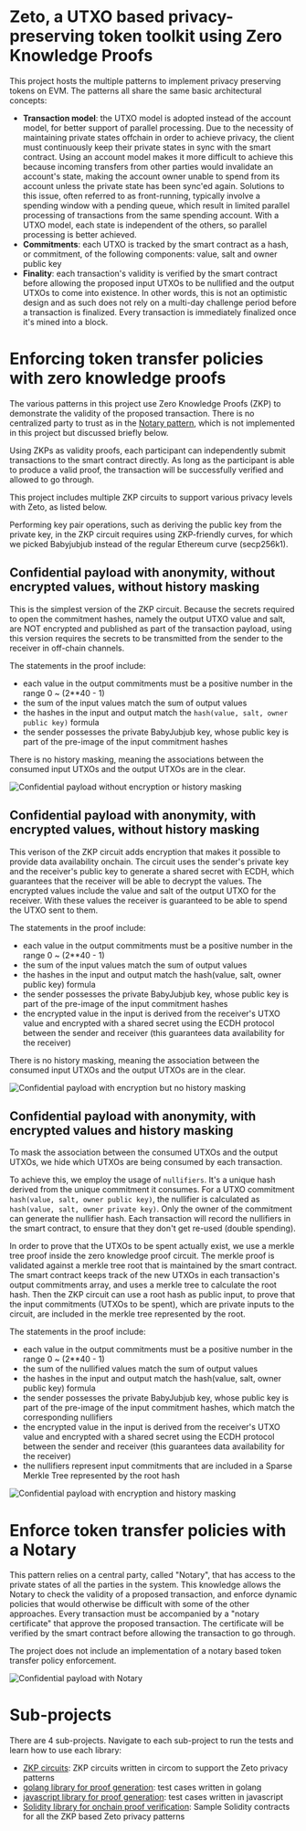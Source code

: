 # Zeto, a UTXO based privacy-preserving token toolkit using Zero Knowledge Proofs

This project hosts the multiple patterns to implement privacy preserving tokens on EVM. The patterns all share the same basic architectural concepts:

- **Transaction model**: the UTXO model is adopted instead of the account model, for better support of parallel processing. Due to the necessity of maintaining private states offchain in order to achieve privacy, the client must continuously keep their private states in sync with the smart contract. Using an account model makes it more difficult to achieve this because incoming transfers from other parties would invalidate an account's state, making the account owner unable to spend from its account unless the private state has been sync'ed again. Solutions to this issue, often referred to as front-running, typically involve a spending window with a pending queue, which result in limited parallel processing of transactions from the same spending account. With a UTXO model, each state is independent of the others, so parallel processing is better achieved.
- **Commitments**: each UTXO is tracked by the smart contract as a hash, or commitment, of the following components: value, salt and owner public key
- **Finality**: each transaction's validity is verified by the smart contract before allowing the proposed input UTXOs to be nullified and the output UTXOs to come into existence. In other words, this is not an optimistic design and as such does not rely on a multi-day challenge period before a transaction is finalized. Every transaction is immediately finalized once it's mined into a block.

# Enforcing token transfer policies with zero knowledge proofs

The various patterns in this project use Zero Knowledge Proofs (ZKP) to demonstrate the validity of the proposed transaction. There is no centralized party to trust as in the [Notary pattern](#enforce-token-transfer-policies-with-a-notary), which is not implemented in this project but discussed briefly below.

Using ZKPs as validity proofs, each participant can independently submit transactions to the smart contract directly. As long as the participant is able to produce a valid proof, the transaction will be successfully verified and allowed to go through.

This project includes multiple ZKP circuits to support various privacy levels with Zeto, as listed below.

Performing key pair operations, such as deriving the public key from the private key, in the ZKP circuit requires using ZKP-friendly curves, for which we picked Babyjubjub instead of the regular Ethereum curve (secp256k1).

## Confidential payload with anonymity, without encrypted values, without history masking

This is the simplest version of the ZKP circuit. Because the secrets required to open the commitment hashes, namely the output UTXO value and salt, are NOT encrypted and published as part of the transaction payload, using this version requires the secrets to be transmitted from the sender to the receiver in off-chain channels.

The statements in the proof include:

- each value in the output commitments must be a positive number in the range 0 ~ (2\*\*40 - 1)
- the sum of the input values match the sum of output values
- the hashes in the input and output match the `hash(value, salt, owner public key)` formula
- the sender possesses the private BabyJubjub key, whose public key is part of the pre-image of the input commitment hashes

There is no history masking, meaning the associations between the consumed input UTXOs and the output UTXOs are in the clear.

![Confidential payload without encryption or history masking](/resources/c-utxo-zkp-1.jpg)

## Confidential payload with anonymity, with encrypted values, without history masking

This verison of the ZKP circuit adds encryption that makes it possible to provide data availability onchain. The circuit uses the sender's private key and the receiver's public key to generate a shared secret with ECDH, which guarantees that the receiver will be able to decrypt the values. The encrypted values include the value and salt of the output UTXO for the receiver. With these values the receiver is guaranteed to be able to spend the UTXO sent to them.

The statements in the proof include:

- each value in the output commitments must be a positive number in the range 0 ~ (2\*\*40 - 1)
- the sum of the input values match the sum of output values
- the hashes in the input and output match the hash(value, salt, owner public key) formula
- the sender possesses the private BabyJubjub key, whose public key is part of the pre-image of the input commitment hashes
- the encrypted value in the input is derived from the receiver's UTXO value and encrypted with a shared secret using the ECDH protocol between the sender and receiver (this guarantees data availability for the receiver)

There is no history masking, meaning the association between the consumed input UTXOs and the output UTXOs are in the clear.

![Confidential payload with encryption but no history masking](/resources/c-utxo-zkp-2.jpg)

## Confidential payload with anonymity, with encrypted values and history masking

To mask the association between the consumed UTXOs and the output UTXOs, we hide which UTXOs are being consumed by each transaction.

To achieve this, we employ the usage of `nullifiers`. It's a unique hash derived from the unique commitment it consumes. For a UTXO commitment `hash(value, salt, owner public key)`, the nullifier is calculated as `hash(value, salt, owner private key)`. Only the owner of the commitment can generate the nullifier hash. Each transaction will record the nullifiers in the smart contract, to ensure that they don't get re-used (double spending).

In order to prove that the UTXOs to be spent actually exist, we use a merkle tree proof inside the zero knowledge proof circuit. The merkle proof is validated against a merkle tree root that is maintained by the smart contract. The smart contract keeps track of the new UTXOs in each transaction's output commitments array, and uses a merkle tree to calculate the root hash. Then the ZKP circuit can use a root hash as public input, to prove that the input commitments (UTXOs to be spent), which are private inputs to the circuit, are included in the merkle tree represented by the root.

The statements in the proof include:

- each value in the output commitments must be a positive number in the range 0 ~ (2\*\*40 - 1)
- the sum of the nullified values match the sum of output values
- the hashes in the input and output match the hash(value, salt, owner public key) formula
- the sender possesses the private BabyJubjub key, whose public key is part of the pre-image of the input commitment hashes, which match the corresponding nullifiers
- the encrypted value in the input is derived from the receiver's UTXO value and encrypted with a shared secret using the ECDH protocol between the sender and receiver (this guarantees data availability for the receiver)
- the nullifiers represent input commitments that are included in a Sparse Merkle Tree represented by the root hash

![Confidential payload with encryption and history masking](/resources/c-utxo-zkp-3.jpg)

# Enforce token transfer policies with a Notary

This pattern relies on a central party, called "Notary", that has access to the private states of all the parties in the system. This knowledge allows the Notary to check the validity of a proposed transaction, and enforce dynamic policies that would otherwise be difficult with some of the other approaches. Every transaction must be accompanied by a "notary certificate" that approve the proposed transaction. The certificate will be verified by the smart contract before allowing the transaction to go through.

The project does not include an implementation of a notary based token transfer policy enforcement.

![Confidential payload with Notary](/resources/c-utxo-notary.jpg)

# Sub-projects

There are 4 sub-projects. Navigate to each sub-project to run the tests and learn how to use each library:

- [ZKP circuits](./zkp/circuits/): ZKP circuits written in circom to support the Zeto privacy patterns
- [golang library for proof generation](./go-sdk/): test cases written in golang
- [javascript library for proof generation](./zkp/js/): test cases written in javascript
- [Solidity library for onchain proof verification](./solidity/): Sample Solidity contracts for all the ZKP based Zeto privacy patterns

